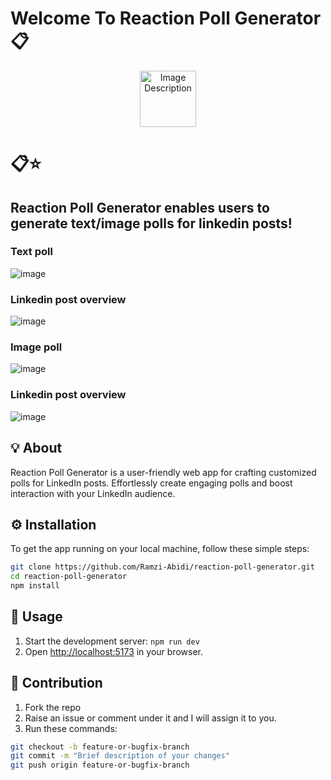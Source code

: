 # Welcome To Reaction Poll Generator 📋

<p align="center">
  <img src="https://github.com/Ramzi-Abidi/Pong/assets/69228547/72779f3c-32dc-4c27-814c-e9fbaad63582" width="90px" alt="Image Description">
</p>

# 📋⭐

## Reaction Poll Generator enables users to generate text/image polls for linkedin posts!

### Text poll

![image](https://github.com/Ramzi-Abidi/reaction-poll-generator/assets/69228547/42be04a5-32a7-4daa-90d0-77779fcef5bc)

### Linkedin post overview

![image](https://github.com/Ramzi-Abidi/reaction-poll-generator/assets/69228547/8c0aac35-010e-4ca4-9d7d-193de844a591)

### Image poll

![image](https://github.com/Ramzi-Abidi/Reaction-poll-generator/assets/69228547/c1d4b21f-4153-43f3-8d12-815e201e2a81)

### Linkedin post overview

![image](https://github.com/Ramzi-Abidi/Reaction-poll-generator/assets/69228547/36c048d5-16d3-4472-9371-622d08fa8439)


## 💡 About

Reaction Poll Generator is a user-friendly web app for crafting customized polls for LinkedIn posts. Effortlessly create engaging polls and boost interaction with your LinkedIn audience.

## ⚙️ Installation

To get the app running on your local machine, follow these simple steps:

```bash
git clone https://github.com/Ramzi-Abidi/reaction-poll-generator.git
cd reaction-poll-generator
npm install
```

## 🔄 Usage
1. Start the development server: `npm run dev`
2. Open [http://localhost:5173](http://localhost:5173) in your browser.

## 🤝 Contribution

1. Fork the repo
2. Raise an issue or comment under it and I will assign it to you.
3. Run these commands:
```bash
git checkout -b feature-or-bugfix-branch
git commit -m "Brief description of your changes"
git push origin feature-or-bugfix-branch 
```
